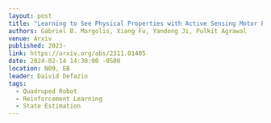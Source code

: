 ```yaml
---
layout: post
title: "Learning to See Physical Properties with Active Sensing Motor Policies"
authors: Gabriel B. Margolis, Xiang Fu, Yandong Ji, Pulkit Agrawal
venue: Arxiv
published: 2023-
link: https://arxiv.org/abs/2311.01405
date: 2024-02-14 14:30:00 -0500
location: N09, EB
leader: Daivid Defazio
tags:
  - Quadruped Robot
  - Reinforcement Learning
  - State Estimation
---
```

